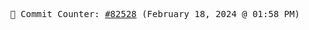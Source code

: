 <p align="center">
    <samp>
        📮 Commit Counter: <a href="https://github.com/Javascript-void0/Javascript-void0/commits/main">#82528</a> (February 18, 2024 @ 01:58 PM)
    </samp>
</p>